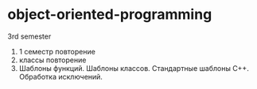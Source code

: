 # object-oriented-programming
3rd semester
1) 1 семестр повторение
2) классы повторение
3) Шаблоны функций. Шаблоны классов. Стандартные шаблоны С++. Обработка исключений.
